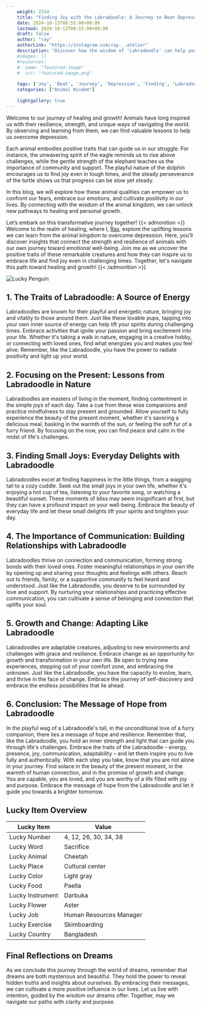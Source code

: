 ```yaml
---
    weight: 2334
    title: "Finding Joy with the Labradoodle: A Journey to Beat Depression"  # Assuming 'title' column exists
    date: 2024-10-13T00:55:00+08:00
    lastmod: 2024-10-13T00:55:00+08:00
    draft: false
    author: "ray"
    authorLink: "https://instagram.com/ray._.atelier"
    description: "Discover how the wisdom of 'Labradoodle' can help you overcome depression and find joy in your life journey."
    #images: []
    #resources:
    #- name: "featured-image"
    #  src: "featured-image.png"
    
    tags: ['Joy', 'Beat', 'Journey', 'Depression', 'Finding', 'Labradoodle']
    categories: ["Animal Wisdom"]
    
    lightgallery: true
---
```

    
Welcome to our journey of healing and growth! Animals have long inspired us with their resilience, strength, and unique ways of navigating the world. By observing and learning from them, we can find valuable lessons to help us overcome depression.

Each animal embodies positive traits that can guide us in our struggle. For instance, the unwavering spirit of the eagle reminds us to rise above challenges, while the gentle strength of the elephant teaches us the importance of community and support. The playful nature of the dolphin encourages us to find joy even in tough times, and the steady perseverance of the turtle shows us that progress can be slow yet steady.

In this blog, we will explore how these animal qualities can empower us to confront our fears, embrace our emotions, and cultivate positivity in our lives. By connecting with the wisdom of the animal kingdom, we can unlock new pathways to healing and personal growth.

Let’s embark on this transformative journey together!
{{< admonition >}}
Welcome to the realm of healing, where I, [Ray](https://instagram.com/ray._.atelier), explore the uplifting lessons we can learn from the animal kingdom to overcome depression. Here, you’ll discover insights that connect the strength and resilience of animals with our own journey toward emotional well-being. Join me as we uncover the positive traits of these remarkable creatures and how they can inspire us to embrace life and find joy even in challenging times. Together, let's navigate this path toward healing and growth!
{{< /admonition >}}

![Lucky Penguin](https://cdn.pixabay.com/photo/2024/09/07/02/34/penguins-9028827_1280.jpg "Lucky Penguin")

## 1. The Traits of Labradoodle: A Source of Energy
Labradoodles are known for their playful and energetic nature, bringing joy and vitality to those around them. Just like these lovable pups, tapping into your own inner source of energy can help lift your spirits during challenging times. Embrace activities that ignite your passion and bring excitement into your life. Whether it's taking a walk in nature, engaging in a creative hobby, or connecting with loved ones, find what energizes you and makes you feel alive. Remember, like the Labradoodle, you have the power to radiate positivity and light up your world.

## 2. Focusing on the Present: Lessons from Labradoodle in Nature
Labradoodles are masters of living in the moment, finding contentment in the simple joys of each day. Take a cue from these wise companions and practice mindfulness to stay present and grounded. Allow yourself to fully experience the beauty of the present moment, whether it's savoring a delicious meal, basking in the warmth of the sun, or feeling the soft fur of a furry friend. By focusing on the now, you can find peace and calm in the midst of life's challenges.

## 3. Finding Small Joys: Everyday Delights with Labradoodle
Labradoodles excel at finding happiness in the little things, from a wagging tail to a cozy cuddle. Seek out the small joys in your own life, whether it's enjoying a hot cup of tea, listening to your favorite song, or watching a beautiful sunset. These moments of bliss may seem insignificant at first, but they can have a profound impact on your well-being. Embrace the beauty of everyday life and let these small delights lift your spirits and brighten your day.

## 4. The Importance of Communication: Building Relationships with Labradoodle
Labradoodles thrive on connection and communication, forming strong bonds with their loved ones. Foster meaningful relationships in your own life by opening up and sharing your thoughts and feelings with others. Reach out to friends, family, or a supportive community to feel heard and understood. Just like the Labradoodle, you deserve to be surrounded by love and support. By nurturing your relationships and practicing effective communication, you can cultivate a sense of belonging and connection that uplifts your soul.

## 5. Growth and Change: Adapting Like Labradoodle
Labradoodles are adaptable creatures, adjusting to new environments and challenges with grace and resilience. Embrace change as an opportunity for growth and transformation in your own life. Be open to trying new experiences, stepping out of your comfort zone, and embracing the unknown. Just like the Labradoodle, you have the capacity to evolve, learn, and thrive in the face of change. Embrace the journey of self-discovery and embrace the endless possibilities that lie ahead.

## 6. Conclusion: The Message of Hope from Labradoodle
In the playful wag of a Labradoodle's tail, in the unconditional love of a furry companion, there lies a message of hope and resilience. Remember that, like the Labradoodle, you hold an inner strength and light that can guide you through life's challenges. Embrace the traits of the Labradoodle – energy, presence, joy, communication, adaptability – and let them inspire you to live fully and authentically. With each step you take, know that you are not alone in your journey. Find solace in the beauty of the present moment, in the warmth of human connection, and in the promise of growth and change. You are capable, you are loved, and you are worthy of a life filled with joy and purpose. Embrace the message of hope from the Labradoodle and let it guide you towards a brighter tomorrow.


## Lucky Item Overview
| Lucky Item          | Value              |
|---------------|--------------------|
| Lucky Number        | 4, 12, 26, 30, 34, 38  |
| Lucky Word          | Sacrifice |
| Lucky Animal        | Cheetah |
| Lucky Place         | Cultural center     |
| Lucky Color         | Light gray     |
| Lucky Food          | Paella      |
| Lucky Instrument    | Darbuka |
| Lucky Flower        | Aster    |
| Lucky Job           | Human Resources Manager       |
| Lucky Exercise      | Skimboarding  |
| Lucky Country       | Bangladesh    |


##  Final Reflections on Dreams

As we conclude this journey through the world of dreams, remember that dreams are both mysterious and beautiful. They hold the power to reveal hidden truths and insights about ourselves. By embracing their messages, we can cultivate a more positive influence in our lives. Let us live with intention, guided by the wisdom our dreams offer. Together, may we navigate our paths with clarity and purpose.
